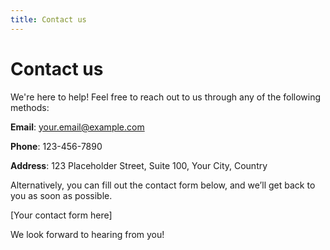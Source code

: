 ```yaml
---
title: Contact us
---
```


# Contact us

We're here to help! Feel free to reach out to us through any of the following methods:

**Email**: your.email@example.com

**Phone**: 123-456-7890

**Address**: 123 Placeholder Street, Suite 100, Your City, Country

Alternatively, you can fill out the contact form below, and we’ll get back to you as soon as possible.

[Your contact form here]

We look forward to hearing from you!
